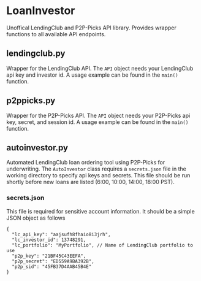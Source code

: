 LoanInvestor
===========

Unoffical LendingClub and P2P-Picks API library. Provides wrapper functions to all available API endpoints.

## lendingclub.py
Wrapper for the LendingClub API. The `API` object needs your LendingClub api key and investor id. A usage example can be found in the `main()` function.

## p2ppicks.py
Wrapper for the P2P-Picks API. The `API` object needs your P2P-Picks api key, secret, and session id. A usage example can be found in the `main()` function.

## autoinvestor.py
Automated LendingClub loan ordering tool using P2P-Picks for underwriting. The `AutoInvestor` class requires a `secrets.json` file in the working directory to specify api keys and secrets. This file should be run shortly before new loans are listed (6:00, 10:00, 14:00, 18:00 PST).

### secrets.json

This file is required for sensitive account information.
It should be a simple JSON object as follows

```
{
  "lc_api_key": "aajsufh8fhaio8i3jrh",
  "lc_investor_id": 13748291,
  "lc_portfolio": "MyPortfolio", // Name of LendingClub portfolio to use
  "p2p_key": "21BF45C43EEFA",
  "p2p_secret": "ED559A9BA392B",
  "p2p_sid": "45FB37D4AAB45B4E"
}
```
